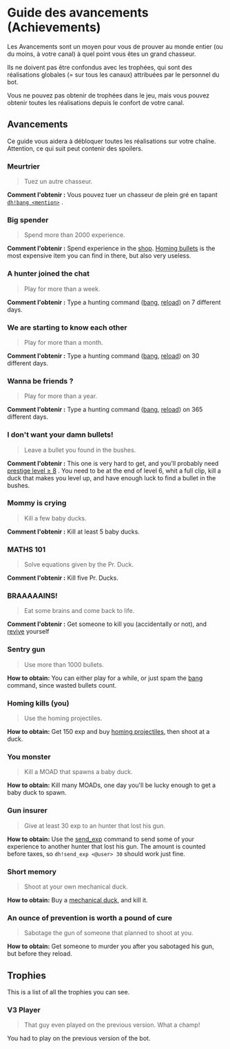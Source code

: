 # Guide des avancements \(Achievements\)

Les Avancements sont un moyen pour vous de prouver au monde entier \(ou du moins, à votre canal\) à quel point vous êtes un grand chasseur.

Ils ne doivent pas être confondus avec les trophées, qui sont des réalisations globales \(= sur tous les canaux\) attribuées par le personnel du bot.

Vous ne pouvez pas obtenir de trophées dans le jeu, mais vous pouvez obtenir toutes les réalisations depuis le confort de votre canal.

## Avancements

Ce guide vous aidera à débloquer toutes les réalisations sur votre chaîne. Attention, ce qui suit peut contenir des spoilers.

### Meurtrier

> Tuez un autre chasseur.

**Comment l'obtenir :** Vous pouvez tuer un chasseur de plein gré en tapant [`dh!bang <mention>`](https://duckhunt.me/commands/bang) .

### Big spender

> Spend more than 2000 experience.

**Comment l'obtenir :** Spend experience in the [shop](https://duckhunt.me/commands/shop). [Homing bullets](https://duckhunt.me/commands/shop/homing) is the most expensive item you can find in there, but also very useless.

### A hunter joined the chat

> Play for more than a week.

**Comment l'obtenir :** Type a hunting command \([bang](https://duckhunt.me/commands/bang), [reload](https://duckhunt.me/commands/reload)\) on 7 different days.

### We are starting to know each other

> Play for more than a month.

**Comment l'obtenir :** Type a hunting command \([bang](https://duckhunt.me/commands/bang), [reload](https://duckhunt.me/commands/reload)\) on 30 different days.

### Wanna be friends ?

> Play for more than a year.

**Comment l'obtenir :** Type a hunting command \([bang](https://duckhunt.me/commands/bang), [reload](https://duckhunt.me/commands/reload)\) on 365 different days.

### I don't want your damn bullets!

> Leave a bullet you found in the bushes.

**Comment l'obtenir :** This one is very hard to get, and you'll probably need [prestige level ≥ 8](levels-and-experience.md) . You need to be at the end of level 6, whit a full clip, kill a duck that makes you level up, and have enough luck to find a bullet in the bushes.

### Mommy is crying

> Kill a few baby ducks.

**Comment l'obtenir :** Kill at least 5 baby ducks.

### MATHS 101

> Solve equations given by the Pr. Duck.

**Comment l'obtenir :** Kill five Pr. Ducks.

### BRAAAAAINS!

> Eat some brains and come back to life.

**Comment l'obtenir :** Get someone to kill you \(accidentally or not\), and [revive](https://duckhunt.me/commands/revive) yourself

### Sentry gun

> Use more than 1000 bullets.

**How to obtain:** You can either play for a while, or just spam the [bang](https://duckhunt.me/commands/bang) command, since wasted bullets count.

### Homing kills \(you\)

> Use the homing projectiles.

**How to obtain:** Get 150 exp and buy [homing projectiles](https://duckhunt.me/commands/shop/homing_bullets), then shoot at a duck.

### You monster

> Kill a MOAD that spawns a baby duck.

**How to obtain:** Kill many MOADs, one day you'll be lucky enough to get a baby duck to spawn.

### Gun insurer

> Give at least 30 exp to an hunter that lost his gun.

**How to obtain:** Use the [send\_exp](https://duckhunt.me/commands/send_exp) command to send some of your experience to another hunter that lost his gun. The amount is counted before taxes, so `dh!send_exp <@user> 30` should work just fine.

### Short memory

> Shoot at your own mechanical duck.

**How to obtain:** Buy a [mechanical duck](https://duckhunt.me/commands/shop/mechanical), and kill it.

### An ounce of prevention is worth a pound of cure

> Sabotage the gun of someone that planned to shoot at you.

**How to obtain:** Get someone to murder you after you sabotaged his gun, but before they reload.

## Trophies

This is a list of all the trophies you can see.

### V3 Player

> That guy even played on the previous version. What a champ!

You had to play on the previous version of the bot.

